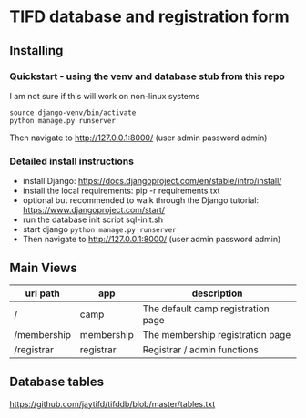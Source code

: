 # TIFD database and registration form

## Installing

### Quickstart - using the venv and database stub from this repo 
I am not sure if this will work on non-linux systems

```
source django-venv/bin/activate
python manage.py runserver
```
Then navigate to http://127.0.0.1:8000/ (user admin password admin)

### Detailed install instructions

- install Django: https://docs.djangoproject.com/en/stable/intro/install/
- install the local requirements:  pip -r requirements.txt
- optional but recommended to walk through the Django tutorial: https://www.djangoproject.com/start/
- run the database init script sql-init.sh
- start django `python manage.py runserver`
- Then navigate to http://127.0.0.1:8000/   (user admin password admin)

## Main Views

| url path     | app     | description |
|--------------|-----------|------------|
| /     | camp       | The default camp registration page
| /membership     | membership      | The membership registration page
| /registrar     | registrar    | Registrar / admin functions

## Database tables
https://github.com/jaytifd/tifddb/blob/master/tables.txt







